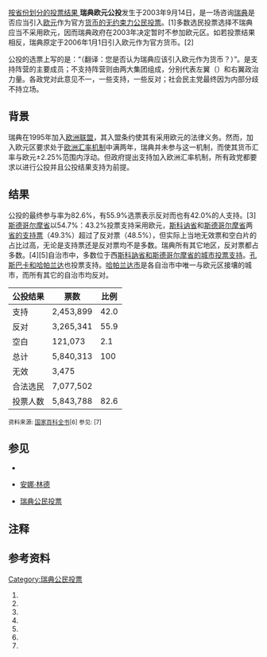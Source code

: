 [按省份划分的投票结果  ](https://zh.wikipedia.org/wiki/File:Swedish_euro_referendum_results_by_county_2003.png "fig:按省份划分的投票结果  ") **瑞典欧元公投**发生于2003年9月14日，是一场咨询[瑞典](../Page/瑞典.md "wikilink")是否应当引入[欧元](../Page/欧元.md "wikilink")作为官方[货币的无约束力](https://zh.wikipedia.org/wiki/货币 "wikilink")[公民投票](../Page/公民投票.md "wikilink")。\[1\]多数选民投票选择不瑞典应当不采用欧元，因而瑞典政府在2003年决定暂时不参加欧元区。如若投票结果相反，瑞典原定于2006年1月1日引入欧元作为官方货币。\[2\]

公投的选票上写的是：“（翻译：您是否认为瑞典应该引入欧元作为货币？）”。是支持阵营的主要成员；不支持阵营则由两大集团组成，分别代表左翼（）和右翼政治力量。各政党对此意见不一，一些支持，一些反对；社会民主党最终因为内部分歧不持立场。

## 背景

瑞典在1995年加入[欧洲联盟](../Page/欧洲联盟.md "wikilink")，其入盟条约使其有采用欧元的法律义务。然而，加入欧元区要求处于[欧洲汇率机制](../Page/欧洲汇率机制.md "wikilink")中满两年，瑞典并未参与这一机制，而使其货币汇率与欧元±2.25%范围内浮动。但政府提出支持加入欧洲汇率机制，所有政党都要求以进行公投并且公投结果支持为前提。

## 结果

公投的最终参与率为82.6%，有55.9%选票表示反对而也有42.0%的人支持。\[3\][斯德哥尔摩省](../Page/斯德哥尔摩省.md "wikilink")以54.7%：43.2%投票支持采用欧元，[斯科讷省](../Page/斯科讷省.md "wikilink")和[斯德哥尔摩省](../Page/斯德哥尔摩省.md "wikilink")两[省的支持票](../Page/瑞典省份.md "wikilink")（49.3%）超过了反对票（48.5%），但实际上当地无效票和空白片的占比过高，无论是支持票还是反对票均不是多数。瑞典所有其它地区，反对票都占多数。\[4\]\[5\]自治市中，多数位于西[斯科訥省和斯德哥尔摩省的城市投票支持](https://zh.wikipedia.org/wiki/斯科訥省 "wikilink")。[孔斯巴卡和](https://zh.wikipedia.org/wiki/孔斯巴卡 "wikilink")[哈帕兰达](../Page/哈帕兰达.md "wikilink")也投票支持。[哈帕兰达市](../Page/哈帕兰达市.md "wikilink")是各自治市中唯一与欧元区接壤的城市，而所有其它的自治市均反对。

| 公投结果 | 票数        | 比例   |
| ---- | --------- | ---- |
| 支持   | 2,453,899 | 42.0 |
| 反对   | 3,265,341 | 55.9 |
| 空白   | 121,073   | 2.1  |
| 总计   | 5,840,313 | 100  |
| 无效   | 3,475     |      |
| 合法选民 | 7,077,502 |      |
| 投票人数 | 5,843,788 | 82.6 |

<small>资料来源: [国家百科全书](../Page/国家百科全书.md "wikilink")\[6\]
参见: \[7\]</small>

## 参见

  -
  - [安娜·林德](../Page/安娜·林德.md "wikilink")

  - [瑞典公民投票](../Page/瑞典公民投票.md "wikilink")

## 注释

## 参考资料

[Category:瑞典公民投票](https://zh.wikipedia.org/wiki/Category:瑞典公民投票 "wikilink")

1.
2.

3.
4.

5.

6.
7.